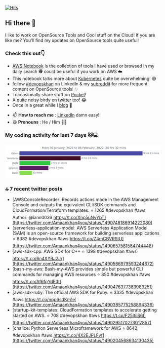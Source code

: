 [![Hits](https://hits.seeyoufarm.com/api/count/incr/badge.svg?url=https%3A%2F%2Fgithub.com%2Fakhan4u%2Fhit-counter&count_bg=%2379C83D&title_bg=%23555555&icon=&icon_color=%23E7E7E7&title=visits&edge_flat=false)](https://hits.seeyoufarm.com)

## Hi there 👋

I like to work on OpenSource Tools and Cool stuff on the Cloud! If you are like me? You'll find my updates on OpenSource tools quite useful!

### Check this out👇

* [AWS Notebook](https://histre.com/public/notebooks/dnllyanu/aws/) is the collection of tools I have used or browsed in my daily search 🕵️ could be useful if you work on AWS ☁️
* This notebook talks more about [Kubernetes](https://histre.com/public/notebooks/6uxdvo3y/kubernetes/) quite be overwhelming! 😅
* follow [#devopskhan](https://www.linkedin.com/feed/hashtag/devopskhan/) on LinkedIn & my [subreddit](https://www.reddit.com/r/devopskhan/) for more frequent content on OpenSource tools! ✨
* I occasionally share stuff on [Pocket](https://getpocket.com/@ej6g8d1dp2829A16a9Tf5d4T6bAMp3d8791rejDe86yem3bm4e14ex4fT4dluk29)!
* A quite noisy birdy on [twitter](https://twitter.com/Amaankhan4you) too! 😂
* Once in a great while I [blog](https://linuxparrot.com/) 😬


- 📫 **How to reach me** : [LinkedIn](https://www.linkedin.com/in/amaan-khan-linux-ninja) damn easy!
- 😄 **Pronouns** : He / Him 🤷‍♂️

### My coding activity for last 7 days 🐱💻

<img src="https://github.com/akhan4u/akhan4u/blob/main/images/stat.svg" alt="Amaan's Wakatime Activity!"/>

### 🔝 7 recent twitter posts
<!-- DEVDOJO:START -->
- [AWSConsoleRecorder: Records actions made in the AWS Management Console and outputs the equivalent CLI/SDK commands and CloudFormation/Terraform templates.
⭐️ 1265
#devopskhan #aws
Author: @iann0036
https://t.co/Xnp5uNvYbT](https://twitter.com/Amaankhan4you/status/1490748186914222080)
- [serverless-application-model: AWS Serverless Application Model &lpar;SAM&rpar; is an open-source framework for building serverless applications
⭐️ 8382
#devopskhan #aws
https://t.co/Z4mCBVRStU](https://twitter.com/Amaankhan4you/status/1490657581584744448)
- [aws-sdk-cpp: AWS SDK for C++
⭐️ 1398
#devopskhan #aws
https://t.co/6n4XYRJ2Jr](https://twitter.com/Amaankhan4you/status/1490566979593244672)
- [bash-my-aws: Bash-my-AWS provides simple but powerful CLI commands for managing AWS resources
⭐️ 850
#devopskhan #aws
https://t.co/Af6fqYdE3I](https://twitter.com/Amaankhan4you/status/1490476377383989251)
- [aws-sdk-ruby: The official AWS SDK for Ruby.
⭐️ 3335
#devopskhan #aws
https://t.co/npp6sdKm1e](https://twitter.com/Amaankhan4you/status/1490385775258894336)
- [startup-kit-templates: CloudFormation templates to accelerate getting started on AWS.
⭐️ 708
#devopskhan #aws
https://t.co/F25ItiiS6I](https://twitter.com/Amaankhan4you/status/1490295170273017857)
- [chalice: Python Serverless Microframework for AWS
⭐️ 8642
#devopskhan #aws
https://t.co/4X2EJPLFvf](https://twitter.com/Amaankhan4you/status/1490204568634130435)
<!-- DEVDOJO:END -->

<!-- ![Amaan's GitHub stats](https://github-readme-stats.vercel.app/api?username=akhan4u&count_private=true&show_icons=true&hide=contribs) -->
